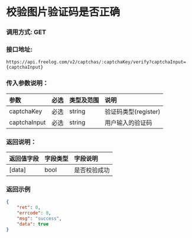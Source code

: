# 校验图片验证码是否正确

### 调用方式: GET

### 接口地址:

```
https://api.freelog.com/v2/captchas/:captchaKey/verify?captchaInput={captchaInput}
```

### 传入参数说明：

| 参数 | 必选 | 类型及范围 | 说明 |
| :--- | :--- | :--- | :--- |
|captchaKey|必选|string|验证码类型(register)|
|captchaInput|必选|string|用户输入的验证码|


### 返回说明：

| 返回值字段 | 字段类型 | 字段说明 |
| :--- | :--- | :--- |
| [data] | bool | 是否校验成功 |


### 返回示例

```json
{
    "ret": 0,
    "errcode": 0,
    "msg": "success",
    "data": true
}
```
